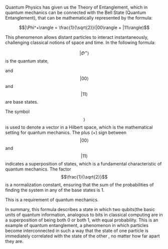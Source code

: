 
Quantum Physics has given us the Theory of Entanglement, which in quantum mechanics can be connected with the Bell State (Quantum Entanglement), that can be mathematically represented by the formula:

$$|\Phi^+\rangle = \frac{1}{\sqrt{2}}(|00\rangle + |11\rangle)$$

This phenomenon allows distant particles to interact instantaneously, challenging classical notions of space and time. In the following formula: 

$$|\Phi^+\rangle$$ is the quantum state, 

and $$|00\rangle$$ and $$|11\rangle$$ are base states. 

The symbol $$\rangle$$ is used to denote a vector in a Hilbert space, which is the mathematical setting for quantum mechanics. 
The plus (+) sign between $$|00\rangle$$ and $$|11\rangle$$ indicates a superposition of states, which is a fundamental characteristic of quantum mechanics.
The factor $$\frac{1}{\sqrt{2}}$$ is a normalization constant, ensuring that the sum of the probabilities of finding the system in any of the base states is 1. 

This is a requirement of quantum mechanics.

In summary, this formula describes a state in which two qubits(the basic units of quantum information, analogous to bits in classical computing are in a superposition of being both 0 or both 1, with equal probability. This is an example of quantum entanglement, a phenomenon in which particles become interconnected in such a way that the state of one particle is immediately correlated with the state of the other , no matter how far apart they are.





